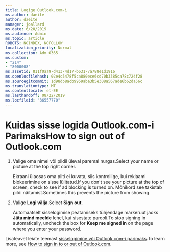 ```yaml
---
title: Logige Outlook.com-i
ms.author: daeite
author: daeite
manager: joallard
ms.date: 6/20/2019
ms.audience: Admin
ms.topic: article
ROBOTS: NOINDEX, NOFOLLOW
localization_priority: Normal
ms.collection: Adm_O365
ms.custom:
- "214"
- "8000008"
ms.assetid: 811f0aa9-d413-4d17-b631-7a788e1d1916
ms.openlocfilehash: 02e4c5478f5ca880ece6cd70b3385ca78c724f28
ms.sourcegitcommit: 1d98db8acb9959aba3b5e308a567ade6b62da56c
ms.translationtype: MT
ms.contentlocale: et-EE
ms.lasthandoff: 08/22/2019
ms.locfileid: "36557770"
---
```

# <a name="how-to-sign-out-of-outlookcom"></a><span data-ttu-id="0f80c-102">Kuidas sisse logida Outlook.com-i Parimaks</span><span class="sxs-lookup"><span data-stu-id="0f80c-102">How to sign out of Outlook.com</span></span>

1. <span data-ttu-id="0f80c-103">Valige oma nimel või pildil üleval paremal nurgas.</span><span class="sxs-lookup"><span data-stu-id="0f80c-103">Select your name or picture at the top right corner.</span></span>

    <span data-ttu-id="0f80c-104">Ekraani ülaosas oma pilti ei kuvata, siis kontrollige, kui reklaami blokeerimine on sisse lülitatud.</span><span class="sxs-lookup"><span data-stu-id="0f80c-104">If you don't see your picture at the top of screen, check to see if ad blocking is turned on.</span></span> <span data-ttu-id="0f80c-105">Mõnikord see takistab pildi näitamist.</span><span class="sxs-lookup"><span data-stu-id="0f80c-105">Sometimes this prevents the picture from showing.</span></span>

2. <span data-ttu-id="0f80c-106">Valige **Logi välja**.</span><span class="sxs-lookup"><span data-stu-id="0f80c-106">Select **Sign out**.</span></span>

    <span data-ttu-id="0f80c-107">Automaatselt sisselogimise peatamiseks tühjendage märkeruut jaoks **Jäta mind meelde** lehel, kui sisestate parooli.</span><span class="sxs-lookup"><span data-stu-id="0f80c-107">To stop signing in automatically, uncheck the box for **Keep me signed in** on the page where you enter your password.</span></span>

<span data-ttu-id="0f80c-108">Lisateavet leiate teemast [sisselogimine või Outlook.com-i parimaks](https://support.office.com/article/e08eb8ac-ac27-49f4-a400-a47311e1ee7e?wt.mc_id=Office_Outlook_com_Alchemy).</span><span class="sxs-lookup"><span data-stu-id="0f80c-108">To learn more, see [How to sign in to or out of Outlook.com](https://support.office.com/article/e08eb8ac-ac27-49f4-a400-a47311e1ee7e?wt.mc_id=Office_Outlook_com_Alchemy).</span></span>
  
